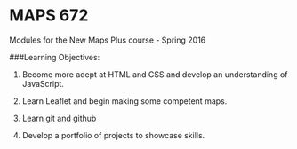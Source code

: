 # MAPS 672
Modules for the New Maps Plus course - Spring 2016

###Learning Objectives:

1. Become more adept at HTML and CSS and develop an understanding of JavaScript.

2. Learn Leaflet and begin making some competent maps.

3. Learn git and github 

4. Develop a portfolio of projects to showcase skills. 